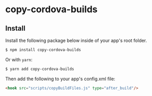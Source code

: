 # copy-cordova-builds

## Install
Install the following package below inside of your app's root folder.
```bash
$ npm install copy-cordova-builds
```
Or with `yarn`:
```bash
$ yarn add copy-cordova-builds
```

Then add the following to your app's config.xml file:
```html
<hook src="scripts/copyBuildFiles.js" type="after_build"/>
```